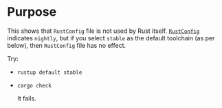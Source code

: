 # Purpose

This shows that `RustConfig` file is not used by Rust itself. [`RustConfig`](./RustConfig) indicates
`nightly`, but if you select `stable` as the default toolchain (as per below), then `RustConfig`
file has no effect.

Try:

- `rustup default stable`
- `cargo check`

   It fails.
